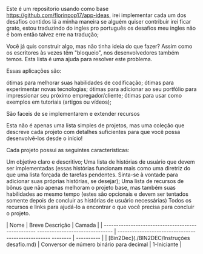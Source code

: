 Este é um repositorio usando como base https://github.com/florinpop17/app-ideas, irei implementar cada um dos desafios contidos lá a minha maneira se alguém quiser contribuir irei ficar grato, estou traduzindo do ingles pro português os desafios meu ingles não é bom então talvez erre na tradução;


Você já quis construir algo, mas não tinha ideia do que fazer? Assim como os escritores às vezes têm "bloqueio", nos desenvolvedores também temos. 
Esta lista é uma ajuda para resolver este problema.

Essas aplicações são:

ótimas para melhorar suas habilidades de codificação;
ótimas para experimentar novas tecnologias;
ótimas para adicionar ao seu portfólio para impressionar seu próximo empregador/cliente;
ótimas para usar como exemplos em tutoriais (artigos ou vídeos);

São faceis de se implementarem e extender recursos

Esta não é apenas uma lista simples de projetos, mas uma coleção que descreve cada projeto com detalhes suficientes para que você possa desenvolvê-los desde o início!

Cada projeto possui as seguintes características:

Um objetivo claro e descritivo;
Uma lista de histórias de usuário que devem ser implementadas (essas histórias funcionam mais como uma diretriz do que uma lista forçada de tarefas pendentes. Sinta-se à vontade para adicionar suas próprias histórias, se desejar);
Uma lista de recursos de bônus que não apenas melhoram o projeto base, mas também suas habilidades ao mesmo tempo (estes são opcionais e devem ser tentados somente depois de concluir as histórias de usuário necessárias)
Todos os recursos e links para ajudá-lo a encontrar o que você precisa para concluir o projeto.


| Nome | Breve Descrição | Camada |
| -------------------------------------------------- ------------------------------- | -------------------------------------------------- -------- | ---------- |
| [Bin2Dec](./BIN2DEC/Instruções desafio.md) | Conversor de número binário para decimal | 1-Iniciante |
